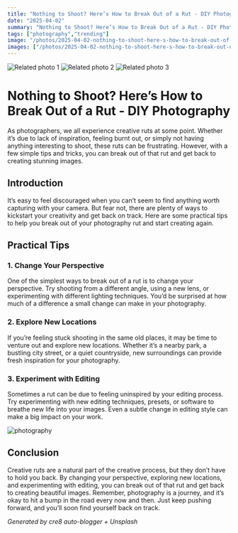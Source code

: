 ```yaml
---
title: "Nothing to Shoot? Here’s How to Break Out of a Rut - DIY Photography"
date: "2025-04-02"
summary: "Nothing to Shoot? Here’s How to Break Out of a Rut - DIY Photography - A trending topic in photography."
tags: ["photography","trending"]
image: "/photos/2025-04-02-nothing-to-shoot-here-s-how-to-break-out-of-a-rut-diy-photography-1.jpg"
images: ["/photos/2025-04-02-nothing-to-shoot-here-s-how-to-break-out-of-a-rut-diy-photography-1.jpg","/photos/2025-04-02-nothing-to-shoot-here-s-how-to-break-out-of-a-rut-diy-photography-2.jpg","/photos/2025-04-02-nothing-to-shoot-here-s-how-to-break-out-of-a-rut-diy-photography-3.jpg"]
---
```



<div class="grid grid-cols-1 sm:grid-cols-2 md:grid-cols-3 gap-4">
  <img src="/photos/2025-04-02-nothing-to-shoot-here-s-how-to-break-out-of-a-rut-diy-photography-1.jpg" alt="Related photo 1" class="w-full rounded-lg" />
<img src="/photos/2025-04-02-nothing-to-shoot-here-s-how-to-break-out-of-a-rut-diy-photography-2.jpg" alt="Related photo 2" class="w-full rounded-lg" />
<img src="/photos/2025-04-02-nothing-to-shoot-here-s-how-to-break-out-of-a-rut-diy-photography-3.jpg" alt="Related photo 3" class="w-full rounded-lg" />
</div>


# Nothing to Shoot? Here’s How to Break Out of a Rut - DIY Photography

As photographers, we all experience creative ruts at some point. Whether it’s due to lack of inspiration, feeling burnt out, or simply not having anything interesting to shoot, these ruts can be frustrating. However, with a few simple tips and tricks, you can break out of that rut and get back to creating stunning images.

## **Introduction**

It’s easy to feel discouraged when you can’t seem to find anything worth capturing with your camera. But fear not, there are plenty of ways to kickstart your creativity and get back on track. Here are some practical tips to help you break out of your photography rut and start creating again.

## **Practical Tips**

### 1. **Change Your Perspective**
One of the simplest ways to break out of a rut is to change your perspective. Try shooting from a different angle, using a new lens, or experimenting with different lighting techniques. You’d be surprised at how much of a difference a small change can make in your photography.

### 2. **Explore New Locations**
If you’re feeling stuck shooting in the same old places, it may be time to venture out and explore new locations. Whether it’s a nearby park, a bustling city street, or a quiet countryside, new surroundings can provide fresh inspiration for your photography.

### 3. **Experiment with Editing**
Sometimes a rut can be due to feeling uninspired by your editing process. Try experimenting with new editing techniques, presets, or software to breathe new life into your images. Even a subtle change in editing style can make a big impact on your work.

![photography](/path/to/image)

## **Conclusion**

Creative ruts are a natural part of the creative process, but they don’t have to hold you back. By changing your perspective, exploring new locations, and experimenting with editing, you can break out of that rut and get back to creating beautiful images. Remember, photography is a journey, and it’s okay to hit a bump in the road every now and then. Just keep pushing forward, and you’ll soon find yourself back on track.

*Generated by cre8 auto-blogger + Unsplash*
